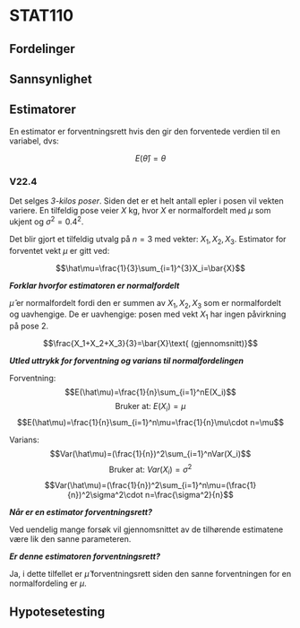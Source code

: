 # STAT110

## Fordelinger

## Sannsynlighet

## Estimatorer

En estimator er forventningsrett hvis den gir den forventede verdien til en variabel, dvs:

$$E(\hat\theta)=\theta$$

### V22.4

Det selges _3-kilos poser_. Siden det er et helt antall epler i posen vil vekten variere. En tilfeldig pose veier $X$ kg, hvor $X$ er normalfordelt med $\mu$ som ukjent og $\sigma^2=0.4^2$.

Det blir gjort et tilfeldig utvalg på $n=3$ med vekter: $X_1,X_2,X_3$. Estimator for forventet vekt $\mu$ er gitt ved:

$$\hat\mu=\frac{1}{3}\sum_{i=1}^{3}X_i=\bar{X}$$

**_Forklar hvorfor estimatoren er normalfordelt_**

$\hat\mu$ er normalfordelt fordi den er summen av $X_1,X_2,X_3$ som er normalfordelt og uavhengige. De er uavhengige: posen med vekt $X_1$ har ingen påvirkning på pose 2.

$$\frac{X_1+X_2+X_3}{3}=\bar{X}\text{ (gjennomsnitt)}$$

**_Utled uttrykk for forventning og varians til normalfordelingen_**

Forventning:
$$E(\hat\mu)=\frac{1}{n}\sum_{i=1}^nE(X_i)$$
$$\text{Bruker at: } E(X_i)=\mu$$
$$E(\hat\mu)=\frac{1}{n}\sum_{i=1}^n\mu=\frac{1}{n}\mu\cdot n=\mu$$

Varians:
$$Var(\hat\mu)=(\frac{1}{n})^2\sum_{i=1}^nVar(X_i)$$
$$\text{Bruker at: } Var(X_i)=\sigma^2$$
$$Var(\hat\mu)=(\frac{1}{n})^2\sum_{i=1}^n\mu=(\frac{1}{n})^2\sigma^2\cdot n=\frac{\sigma^2}{n}$$

**_Når er en estimator forventningsrett?_**

Ved uendelig mange forsøk vil gjennomsnittet av de tilhørende estimatene være lik den sanne parameteren.

**_Er denne estimatoren forventningsrett?_**

Ja, i dette tilfellet er $\hat\mu$ forventningsrett siden den sanne forventningen for en normalfordeling er $\mu$.

## Hypotesetesting
